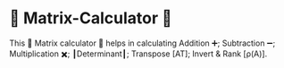 # 🤖 Matrix-Calculator 🧮
This 🤖 Matrix calculator 🧮 helps in calculating Addition ➕; Subtraction ➖; Multiplication ✖️; ┃Determinant┃; Transpose [AT]; Invert &amp; Rank [ρ(A)].

